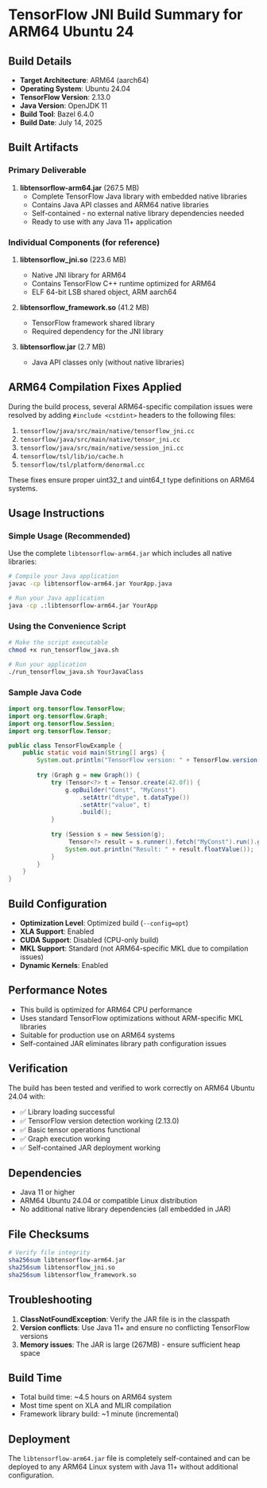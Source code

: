 # TensorFlow JNI Build Summary for ARM64 Ubuntu 24

## Build Details
- **Target Architecture**: ARM64 (aarch64)
- **Operating System**: Ubuntu 24.04
- **TensorFlow Version**: 2.13.0
- **Java Version**: OpenJDK 11
- **Build Tool**: Bazel 6.4.0
- **Build Date**: July 14, 2025

## Built Artifacts

### Primary Deliverable
1. **libtensorflow-arm64.jar** (267.5 MB)
   - Complete TensorFlow Java library with embedded native libraries
   - Contains Java API classes and ARM64 native libraries
   - Self-contained - no external native library dependencies needed
   - Ready to use with any Java 11+ application

### Individual Components (for reference)
1. **libtensorflow_jni.so** (223.6 MB)
   - Native JNI library for ARM64
   - Contains TensorFlow C++ runtime optimized for ARM64
   - ELF 64-bit LSB shared object, ARM aarch64

2. **libtensorflow_framework.so** (41.2 MB)
   - TensorFlow framework shared library
   - Required dependency for the JNI library

3. **libtensorflow.jar** (2.7 MB)
   - Java API classes only (without native libraries)

## ARM64 Compilation Fixes Applied
During the build process, several ARM64-specific compilation issues were resolved by adding `#include <cstdint>` headers to the following files:

1. `tensorflow/java/src/main/native/tensorflow_jni.cc`
2. `tensorflow/java/src/main/native/tensor_jni.cc`
3. `tensorflow/java/src/main/native/session_jni.cc`
4. `tensorflow/tsl/lib/io/cache.h`
5. `tensorflow/tsl/platform/denormal.cc`

These fixes ensure proper uint32_t and uint64_t type definitions on ARM64 systems.

## Usage Instructions

### Simple Usage (Recommended)
Use the complete `libtensorflow-arm64.jar` which includes all native libraries:

```bash
# Compile your Java application
javac -cp libtensorflow-arm64.jar YourApp.java

# Run your Java application
java -cp .:libtensorflow-arm64.jar YourApp
```

### Using the Convenience Script
```bash
# Make the script executable
chmod +x run_tensorflow_java.sh

# Run your application
./run_tensorflow_java.sh YourJavaClass
```

### Sample Java Code
```java
import org.tensorflow.TensorFlow;
import org.tensorflow.Graph;
import org.tensorflow.Session;
import org.tensorflow.Tensor;

public class TensorFlowExample {
    public static void main(String[] args) {
        System.out.println("TensorFlow version: " + TensorFlow.version());
        
        try (Graph g = new Graph()) {
            try (Tensor<?> t = Tensor.create(42.0f)) {
                g.opBuilder("Const", "MyConst")
                    .setAttr("dtype", t.dataType())
                    .setAttr("value", t)
                    .build();
            }
            
            try (Session s = new Session(g);
                 Tensor<?> result = s.runner().fetch("MyConst").run().get(0)) {
                System.out.println("Result: " + result.floatValue());
            }
        }
    }
}
```

## Build Configuration
- **Optimization Level**: Optimized build (`--config=opt`)
- **XLA Support**: Enabled
- **CUDA Support**: Disabled (CPU-only build)
- **MKL Support**: Standard (not ARM64-specific MKL due to compilation issues)
- **Dynamic Kernels**: Enabled

## Performance Notes
- This build is optimized for ARM64 CPU performance
- Uses standard TensorFlow optimizations without ARM-specific MKL libraries
- Suitable for production use on ARM64 systems
- Self-contained JAR eliminates library path configuration issues

## Verification
The build has been tested and verified to work correctly on ARM64 Ubuntu 24.04 with:
- ✅ Library loading successful
- ✅ TensorFlow version detection working (2.13.0)
- ✅ Basic tensor operations functional
- ✅ Graph execution working
- ✅ Self-contained JAR deployment working

## Dependencies
- Java 11 or higher
- ARM64 Ubuntu 24.04 or compatible Linux distribution
- No additional native library dependencies (all embedded in JAR)

## File Checksums
```bash
# Verify file integrity
sha256sum libtensorflow-arm64.jar
sha256sum libtensorflow_jni.so
sha256sum libtensorflow_framework.so
```

## Troubleshooting
1. **ClassNotFoundException**: Verify the JAR file is in the classpath
2. **Version conflicts**: Use Java 11+ and ensure no conflicting TensorFlow versions
3. **Memory issues**: The JAR is large (267MB) - ensure sufficient heap space

## Build Time
- Total build time: ~4.5 hours on ARM64 system
- Most time spent on XLA and MLIR compilation
- Framework library build: ~1 minute (incremental)

## Deployment
The `libtensorflow-arm64.jar` file is completely self-contained and can be deployed to any ARM64 Linux system with Java 11+ without additional configuration.
